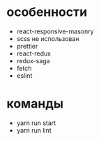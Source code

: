# особенности
* react-responsive-masonry
* scss не использован
* prettier
* react-redux
* redux-saga
* fetch
* eslint

# команды
- yarn run start
- yarn run lint
